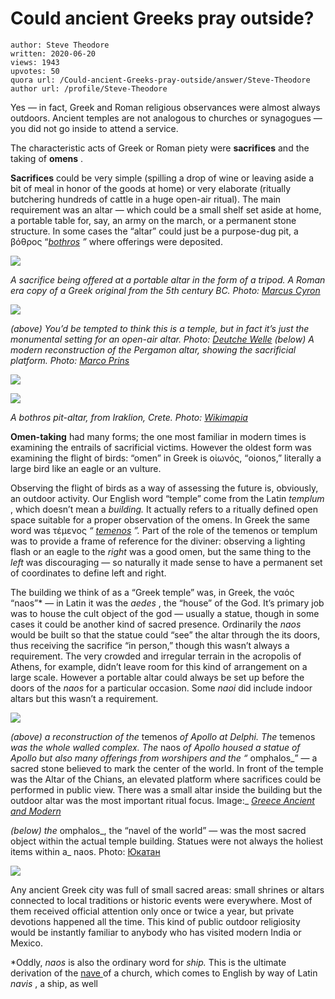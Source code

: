 # Could ancient Greeks pray outside?

	author: Steve Theodore
	written: 2020-06-20
	views: 1943
	upvotes: 50
	quora url: /Could-ancient-Greeks-pray-outside/answer/Steve-Theodore
	author url: /profile/Steve-Theodore


Yes — in fact, Greek and Roman religious observances were almost always outdoors. Ancient temples are not analogous to churches or synagogues — you did not go inside to attend a service.

The characteristic acts of Greek or Roman piety were __sacrifices__ and the taking of __omens__ .

__Sacrifices__  could be very simple (spilling a drop of wine or leaving aside a bit of meal in honor of the goods at home) or very elaborate (ritually butchering hundreds of cattle in a huge open-air ritual). The main requirement was an altar — which could be a small shelf set aside at home, a portable table for, say, an army on the march, or a permanent stone structure. In some cases the “altar” could just be a purpose-dug pit, a βόθρος “_[bothros](https://en.wikipedia.org/wiki/Bothros)_ _”_ where offerings were deposited.

![](https://qph.fs.quoracdn.net/main-qimg-90e2e7b09f2783a923ea6e4a16745936)

_A sacrifice being offered at a portable altar in the form of a tripod. A Roman era copy of a Greek original from the 5th century BC. Photo:_ _[Marcus Cyron](https://en.wikipedia.org/wiki/Sacrificial_tripod#/media/File:Relief_of_Medea_and_the_Peliades_Antikensammlung_Berlin.jpg)_ 

![](https://qph.fs.quoracdn.net/main-qimg-8a0550779379eed85fe43261cde73481)

_(above) You’d be tempted to think this is a temple, but in fact it’s just the monumental setting for an open-air altar. Photo:_ _[Deutche Welle](https://www.dw.com/en/pergamon-altar-makes-digital-debut/a-19281931)_ _(below) A modern reconstruction of the Pergamon altar, showing the sacrificial platform. Photo:_ _[Marco Prins](https://www.livius.org/pictures/turkey/bergama-pergamon/pergamon-altar/pergamon-altar-on-a-coin/)_ 

![](https://qph.fs.quoracdn.net/main-qimg-6c632de16a05c6baf2a3d0e58729c604)

![](https://qph.fs.quoracdn.net/main-qimg-da46060f7629acdc79d07274553dbfe0)

_A bothros pit-altar, from Iraklion, Crete. Photo:_ _[Wikimapia](http://wikimapia.org/30244934/it/Bothros)_ 

__Omen-taking__ had many forms; the one most familiar in modern times is examining the entrails of sacrificial victims. However the oldest form was examining the flight of birds: “omen” in Greek is οἰωνός, “oionos,” literally a large bird like an eagle or an vulture.

Observing the flight of birds as a way of assessing the future is, obviously, an outdoor activity. Our English word “temple” come from the Latin _templum_ , which doesn’t mean a _building._ It actually refers to a ritually defined open space suitable for a proper observation of the omens. In Greek the same word was τέμενος _“_ _[temenos](https://en.wikipedia.org/wiki/Temenos)_ _”._ Part of the role of the temenos or templum was to provide a frame of reference for the diviner: observing a lighting flash or an eagle to the _right_  was a good omen, but the same thing to the _left_  was discouraging — so naturally it made sense to have a permanent set of coordinates to define left and right.

The building we think of as a “Greek temple” was, in Greek, the ναός “naos”* — in Latin it was the _aedes_ , the “house” of the God. It’s primary job was to house the cult object of the god — usually a statue, though in some cases it could be another kind of sacred presence. Ordinarily the _naos_ would be built so that the statue could “see” the altar through the its doors, thus receiving the sacrifice “in person,” though this wasn’t always a requirement. The very crowded and irregular terrain in the acropolis of Athens, for example, didn’t leave room for this kind of arrangement on a large scale. However a portable altar could always be set up before the doors of the _naos_ for a particular occasion. Some _naoi_  did include indoor altars but this wasn’t a requirement.

![](https://qph.fs.quoracdn.net/main-qimg-fb1034df5d014c60e46766e40b60e7a2)

_(above) a reconstruction of the_ temenos _of Apollo at Delphi. The_ temenos _was the whole walled complex. The_ naos _of Apollo housed a statue of Apollo but also many offerings from worshipers and the “_ omphalos_” — a sacred stone believed to mark the center of the world. In front of the temple was the Altar of the Chians, an elevated platform where sacrifices could be performed in public view. There was a small altar inside the building but the outdoor altar was the most important ritual focus. Image:_ _[Greece Ancient and Modern](http://greeceancientmodern.com/delphi.html)_ 

_(below) the_ omphalos_, the “navel of the world” — was the most sacred object within the actual temple building. Statues were not always the holiest items within a_ naos. Photo: [Юкатан](https://commons.wikimedia.org/wiki/User:%D0%AE%D0%BA%D0%B0%D1%82%D0%B0%D0%BD)

![](https://qph.fs.quoracdn.net/main-qimg-b3e0018583eb6711acdb9e22e60c968f)

Any ancient Greek city was full of small sacred areas: small shrines or altars connected to local traditions or historic events were everywhere. Most of them received official attention only once or twice a year, but private devotions happened all the time. This kind of public outdoor religiosity would be instantly familiar to anybody who has visited modern India or Mexico.



*Oddly, _naos_ is also the ordinary word for _ship._ This is the ultimate derivation of the [nave ](https://en.wikipedia.org/wiki/Nave)of a church, which comes to English by way of Latin _navis_ , a ship, as well

